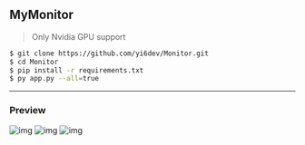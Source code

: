 ## MyMonitor
> Only Nvidia GPU support
```bash
$ git clone https://github.com/yi6dev/Monitor.git
$ cd Monitor
$ pip install -r requirements.txt
$ py app.py --all=true
```
---
### Preview

![img](https://i.ibb.co/MG51pfQ/image.png)
![img](https://i.ibb.co/b6WGcZ3/image.png)
![img](https://i.ibb.co/HCqcmRN/image.png)